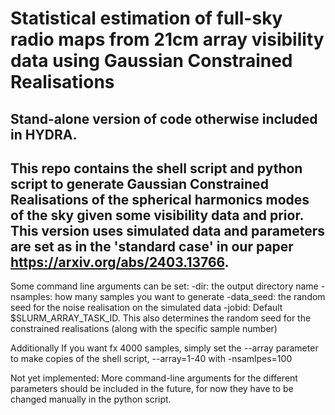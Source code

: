 # Statistical estimation of full-sky radio maps from 21cm array visibility data using Gaussian Constrained Realisations

## Stand-alone version of code otherwise included in HYDRA. 

## This repo contains the shell script and python script to generate Gaussian Constrained Realisations of the spherical harmonics modes of the sky given some visibility data and prior. This version uses simulated data and parameters are set as in the 'standard case' in our paper https://arxiv.org/abs/2403.13766. 

Some command line arguments can be set:
-dir: the output directory name 
-nsamples: how many samples you want to generate
-data_seed: the random seed for the noise realisation on the simulated data
-jobid: Default $SLURM_ARRAY_TASK_ID. This also determines the random seed for the constrained realisations (along with the specific sample number)

Additionally
If you want fx 4000 samples, simply set the --array parameter to make copies of the shell script, --array=1-40 with -nsamlpes=100

Not yet implemented:
More command-line arguments for the different parameters should be included in the future, for now they have to be changed manually in the python script. 
